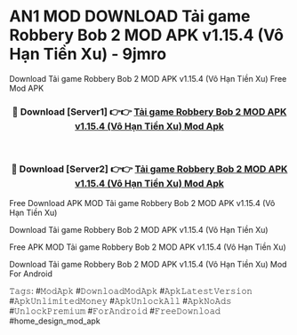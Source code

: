 # AN1 MOD DOWNLOAD Tải game Robbery Bob 2 MOD APK v1.15.4 (Vô Hạn Tiền Xu) - 9jmro
Download Tải game Robbery Bob 2 MOD APK v1.15.4 (Vô Hạn Tiền Xu) Free Mod APK

<div align="center">
<h3>🔴 Download [Server1] 👉👉 <a href="https://apk-comot.site?title=Tải_game_Robbery_Bob_2_MOD_APK_v1.15.4_(Vô_Hạn_Tiền_Xu)">Tải game Robbery Bob 2 MOD APK v1.15.4 (Vô Hạn Tiền Xu) Mod Apk</a></h3><br>

<h3>🔴 Download [Server2] 👉👉 <a href="https://apk-comot.site?title=Tải_game_Robbery_Bob_2_MOD_APK_v1.15.4_(Vô_Hạn_Tiền_Xu)">Tải game Robbery Bob 2 MOD APK v1.15.4 (Vô Hạn Tiền Xu) Mod Apk</a></h3>
</div>


Free Download APK MOD Tải game Robbery Bob 2 MOD APK v1.15.4 (Vô Hạn Tiền Xu)

Download Tải game Robbery Bob 2 MOD APK v1.15.4 (Vô Hạn Tiền Xu) 

Free APK MOD Tải game Robbery Bob 2 MOD APK v1.15.4 (Vô Hạn Tiền Xu) 

Download Tải game Robbery Bob 2 MOD APK v1.15.4 (Vô Hạn Tiền Xu) Mod For Android

𝚃𝚊𝚐𝚜: #𝙼𝚘𝚍𝙰𝚙𝚔 #𝙳𝚘𝚠𝚗𝚕𝚘𝚊𝚍𝙼𝚘𝚍𝙰𝚙𝚔 #𝙰𝚙𝚔𝙻𝚊𝚝𝚎𝚜𝚝𝚅𝚎𝚛𝚜𝚒𝚘𝚗 #𝙰𝚙𝚔𝚄𝚗𝚕𝚒𝚖𝚒𝚝𝚎𝚍𝙼𝚘𝚗𝚎𝚢 #𝙰𝚙𝚔𝚄𝚗𝚕𝚘𝚌𝚔𝙰𝚕𝚕 #𝙰𝚙𝚔𝙽𝚘𝙰𝚍𝚜 #𝚄𝚗𝚕𝚘𝚌𝚔𝙿𝚛𝚎𝚖𝚒𝚞𝚖 #𝙵𝚘𝚛𝙰𝚗𝚍𝚛𝚘𝚒𝚍 #𝙵𝚛𝚎𝚎𝙳𝚘𝚠𝚗𝚕𝚘𝚊𝚍 #home_design_mod_apk